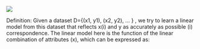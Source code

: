 ![](http://latex.codecogs.com/gif.latex?\\sigma=\sqrt{\frac{1}{n}{\sum_{k=1}^n(x_i-\bar{x})^2}})


Definition: Given a dataset D={(x1, y1), (x2, y2), ... } , we try to learn a linear model from this dataset that reflects x(i) and y as accurately as possible (i) correspondence. The linear model here is the function of the linear combination of attributes (x), which can be expressed as:
